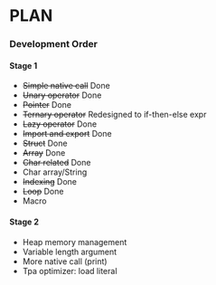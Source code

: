 # PLAN

### Development Order

#### Stage 1
* ~~Simple native call~~ Done
* ~~Unary operator~~ Done
* ~~Pointer~~ Done
* ~~Ternary operator~~ Redesigned to if-then-else expr
* ~~Lazy operator~~ Done
* ~~Import and export~~ Done
* ~~Struct~~ Done
* ~~Array~~ Done
* ~~Char related~~ Done
* Char array/String
* ~~Indexing~~ Done
* ~~Loop~~ Done
* Macro

#### Stage 2
* Heap memory management
* Variable length argument
* More native call (print)
* Tpa optimizer: load literal
